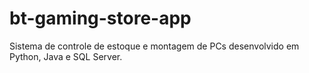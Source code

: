 # bt-gaming-store-app
Sistema de controle de estoque e montagem de PCs desenvolvido em Python, Java e SQL Server.
